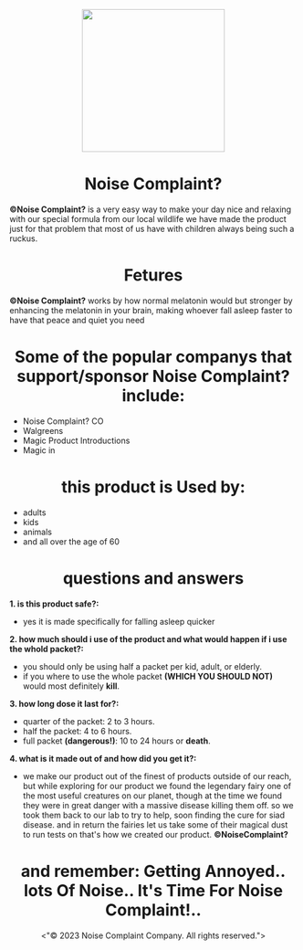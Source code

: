<p align="center"><img src="https://user-images.githubusercontent.com/126821979/236059053-9522a313-c5db-48ef-9611-6c32a0c77f36.png"
height="250"></p>

<h1 align="center">Noise Complaint?</h1>


**©Noise Complaint?** is a very easy way to make your day nice and relaxing with our special formula from our local wildlife we have made the product just for that problem that most of us have with children always being such a ruckus.

<h1 align="center">Fetures</h1>

**©Noise Complaint?** works by how normal melatonin would but stronger by enhancing the melatonin in your brain, making whoever fall asleep faster to have that peace and quiet you need

<h1 align="center">Some of the popular companys that support/sponsor Noise Complaint? include:</h1>

* Noise Complaint? CO
* Walgreens
* Magic Product Introductions
* Magic in

<h1 align="center">this product is Used by:</h1>

* adults
* kids
* animals
* and all over the age of 60

<h1 align="center">questions and answers</h1> 

**1. is this product safe?:**
* yes it is made specifically for falling asleep quicker

**2. how much should i use of the product and what would happen if i use the whold packet?:**
* you should only be using half a packet per kid, adult, or elderly.
* if you where to use the whole packet **(WHICH YOU SHOULD NOT)** would most definitely **kill**.

**3. how long dose it last for?:**
* quarter of the packet: 2 to 3 hours. 
* half the packet: 4 to 6 hours.
* full packet **(dangerous!)**: 10 to 24 hours or **death**.

**4. what is it made out of and how did you get it?:**
* we make our product out of the finest of products outside of our reach, but while exploring for our product we found the legendary fairy one of the most useful creatures on our planet, though at the time we found they were in great danger with a massive disease killing them off. so we took them back to our lab to try to help, soon finding the cure for siad disease. and in return the fairies let us take some of their magical dust to run tests on that's how we created our product. **©NoiseComplaint?**

<h1 align="center">and remember: Getting Annoyed.. lots Of Noise.. It's Time For Noise Complaint!..</h1>

<p align="center"><"© 2023 Noise Complaint Company. All rights reserved."></p>
